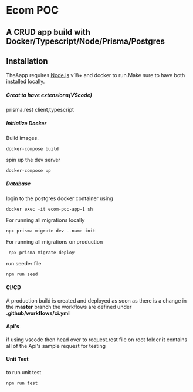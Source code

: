 # Ecom POC
## A CRUD app build with Docker/Typescript/Node/Prisma/Postgres

## Installation

TheAapp requires [Node.js](https://nodejs.org/) v18+ and docker to run.Make sure to have both installed locally.
##### Great to have extensions(VScode)
prisma,rest client,typescript
##### Initialize Docker
Build images.
```
docker-compose build
```

spin up the dev server

```
docker-compose up
```
##### Database

login to the postgres docker container using

```docker exec -it ecom-poc-app-1 sh```

For running all migrations locally

``` npx prisma migrate dev --name init ```

For running all migrations on production

``` npx prisma migrate deploy```

run seeder file

``` npm run seed ```


#### CI/CD
A production build is created and deployed as soon as there is a change in the **master** branch
the workflows are defined under **.github/workflows/ci.yml**

#### Api's

if using vscode then head over to request.rest file on root folder it contains all of the Api's sample request for testing

#### Unit Test

to run unit test

``` npm run test ```
